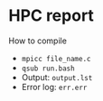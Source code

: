 # HPC report

How to compile

- `mpicc file_name.c`
- `qsub run.bash`
- Output: `output.lst`
- Error log: `err.err`
